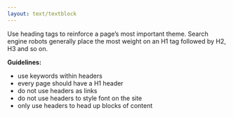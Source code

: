 ```yaml
---
layout: text/textblock
---
```

Use heading tags to reinforce a page’s most important theme. Search engine robots generally place the most weight on an H1 tag followed by H2, H3 and so on.

**Guidelines:**
- use keywords within headers
- every page should have a H1 header
- do not use headers as links
- do not use headers to style font on the site
- only use headers to head up blocks of content


